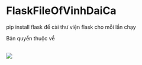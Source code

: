 # FlaskFileOfVinhDaiCa
pip install flask để cài thư viện flask cho mỗi lần chạy
<p>Bản quyền thuộc về</p> </br>
<img src = "https://upload.wikimedia.org/wikipedia/commons/thumb/5/5f/Siemens-logo.svg/2560px-Siemens-logo.svg.png" />
